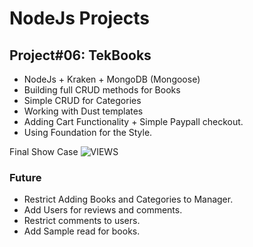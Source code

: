 # NodeJs Projects
## Project#06: TekBooks

- NodeJs + Kraken + MongoDB (Mongoose)
- Building full CRUD methods for Books
- Simple CRUD for Categories
- Working with Dust templates
- Adding Cart Functionality + Simple Paypall checkout.
- Using Foundation for the Style.

Final Show Case
![VIEWS](https://github.com/MAshrafM/NodeJS_Projects/blob/master/06_TekBooks/show.jpg)

### Future
- Restrict Adding Books and Categories to Manager.
- Add Users for reviews and comments.
- Restrict comments to users.
- Add Sample read for books.